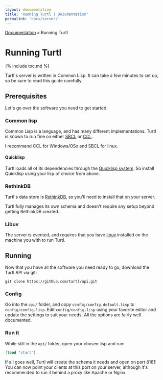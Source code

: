 ```yaml
---
layout: documentation
title: 'Running Turtl | Documentation'
permalink: 'docs/server/'
---
```


<div class="breadcrumb">
<a href="/docs">Documentation</a> &raquo;
Running Turtl
</div>

# Running Turtl
{% include toc.md %}

Turtl's server is written in Common Lisp. It can take a few minutes to set up,
so be sure to read this guide carefully.

## Prerequisites 

Let's go over the software you need to get started.

### Common lisp

Common Lisp is a language, and has many different implementations. Turtl is known
to run fine on either [SBCL](http://www.sbcl.org/) or [CCL](http://ccl.clozure.com/).

I recommend CCL for Windows/OSx and SBCL for linux.

#### Quicklisp

Turtl loads all of its dependencies through the [Quicklisp system](https://www.quicklisp.org/beta/).
So install Quicklisp using your lisp of choice from above.

### RethinkDB

Turtl's data store is [RethinkDB](https://www.rethinkdb.com/), so you'll need to
install that on your server.

Turtl fully manages its own schema and doesn't require any setup beyond getting
RethinkDB created.

### Libuv

The server is evented, and requires that you have [libuv](http://docs.libuv.org/en/v1.x/)
installed on the machine you with to run Turtl.

## Running

Now that you have all the software you need ready to go, download the Turtl API
via git:

~~~
git clone https://github.com/turtl/api.git
~~~

### Config

Go into the `api/` folder, and copy `config/config.default.lisp` to
`config/config.lisp`. Edit `config/config.lisp` using your favorite editor and
update the settings to suit your needs. All the options are fairly well
documented.

### Run it

While still in the `api/` folder, open your chosen lisp and run:

~~~lisp
(load "start")
~~~

If all goes well, Turtl will create the schema it needs and open on port 8181!
You can now point your clients at this port on your server, although it's
recommended to run it behind a proxy like Apache or Nginx.

